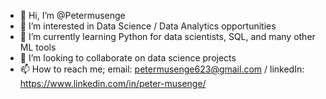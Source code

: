 - 👋 Hi, I’m @Petermusenge
- 👀 I’m interested in Data Science / Data Analytics opportunities
- 🌱 I’m currently learning Python for data scientists, SQL, and many other ML tools
- 💞️ I’m looking to collaborate on data science projects
- 📫 How to reach me; email: petermusenge623@gmail.com / linkedIn: https://www.linkedin.com/in/peter-musenge/

<!---
Petermusenge/Petermusenge is a ✨ special ✨ repository because its `README.md` (this file) appears on your GitHub profile.
You can click the Preview link to take a look at your changes.
--->
